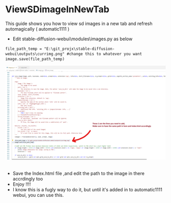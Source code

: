 # ViewSDimageInNewTab
 This guide shows you how to view sd images in a new tab and refresh automagically ( automatic1111 )

* Edit stable-diffusion-webui\modules\images.py as below <br>
```
file_path_temp = "E:\git_projx\stable-diffusion-webui\outputs\currimg.png" #change this to whatever you want
image.save(file_path_temp)
```
![](media/edited_file.png)<br><br>
* Save the Index.html file ,and edit the path to the image in there accrdingly too <br>
* Enjoy !!!! <br>
* I know this is a fugly way to do it, but until it's added in to automatic1111 webui, you can use this. 
